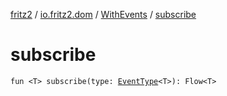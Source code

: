 [fritz2](../../index.md) / [io.fritz2.dom](../index.md) / [WithEvents](index.md) / [subscribe](./subscribe.md)

# subscribe

`fun <T> subscribe(type: `[`EventType`](../../io.fritz2.dom.html/-event-type/index.md)`<T>): Flow<T>`